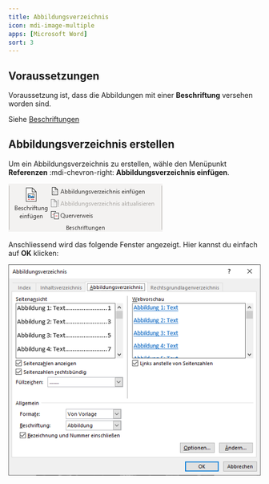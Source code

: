```yaml
---
title: Abbildungsverzeichnis
icon: mdi-image-multiple
apps: [Microsoft Word]
sort: 3
---
```




## Voraussetzungen

Voraussetzung ist, dass die Abbildungen mit einer **Beschriftung** versehen worden sind.

Siehe [Beschriftungen](../../word-1/beschriftungen/)

## Abbildungsverzeichnis erstellen

Um ein Abbildungsverzeichnis zu erstellen, wähle den Menüpunkt __Referenzen__ :mdi-chevron-right: __Abbildungsverzeichnis&nbsp;einfügen__.

![](./menue-beschriftungen.png)

Anschliessend wird das folgende Fenster angezeigt. Hier kannst du einfach auf __OK__ klicken:

![](./abbildungsverzeichnis-einfuegen.png)
